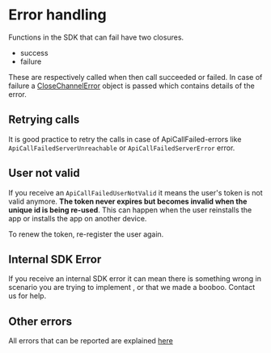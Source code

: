 # Error handling

Functions in the SDK that can fail have two closures.

* success
* failure

These are respectively called when then call succeeded or failed. In case of failure a [CloseChannelError](./doc/SDK%20Reference%20Documentation/enums/CloseChannelController.CloseChannelError.md) object is passed which contains details of the error.

## Retrying calls
It is good practice to retry the calls in case of ApiCallFailed-errors like `ApiCallFailedServerUnreachable` or `ApiCallFailedServerError` error.

## User not valid
If you receive an `ApiCallFailedUserNotValid` it means the user's token is not valid anymore. **The token never expires but becomes invalid when the unique id is being re-used**. This can happen when the user reinstalls the app or installs the app on another device.

To renew the token, re-register the user again.

## Internal SDK Error
If you receive an internal SDK error it can mean there is something wrong in scenario you are trying to implement , or that we made a booboo. Contact us for help.

## Other errors

All errors that can be reported are explained [here](https://github.com/close-dev-team/mobile-close-channel-sdk-ios/blob/main/doc/SDK%20Reference%20Documentation/enums/CloseChannelController.CloseChannelError.md)
